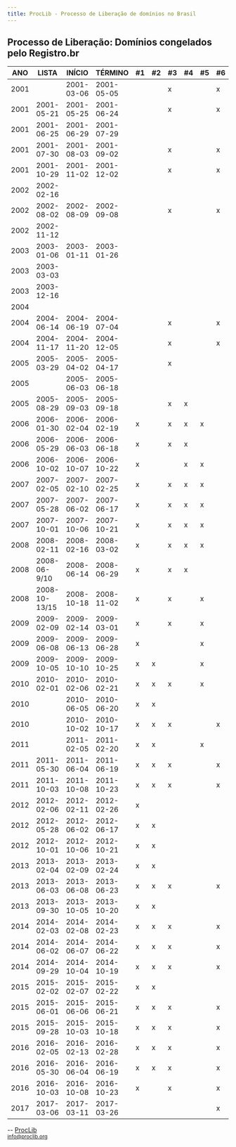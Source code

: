 ```yaml
---
title: ProcLib - Processo de Liberação de domínios no Brasil
---
```

## Processo de Liberação: Domínios congelados pelo Registro.br

| ANO  | LISTA         | INÍCIO     | TÉRMINO    | #1 | #2 | #3 | #4 | #5 | #6 | 
|------|---------------|------------|------------|----|----|----|----|----|----| 
| 2001 |               | 2001-03-06 | 2001-05-05 |    |    | x  |    |    | x  | 
| 2001 | 2001-05-21    | 2001-05-25 | 2001-06-24 |    |    | x  |    |    | x  | 
| 2001 | 2001-06-25    | 2001-06-29 | 2001-07-29 |    |    |    |    |    |    | 
| 2001 | 2001-07-30    | 2001-08-03 | 2001-09-02 |    |    | x  |    |    | x  | 
| 2001 | 2001-10-29    | 2001-11-02 | 2001-12-02 |    |    | x  |    |    | x  | 
| 2002 | 2002-02-16    |            |            |    |    |    |    |    |    | 
| 2002 | 2002-08-02    | 2002-08-09 | 2002-09-08 |    |    | x  |    |    | x  | 
| 2002 | 2002-11-12    |            |            |    |    |    |    |    |    | 
| 2003 | 2003-01-06    | 2003-01-11 | 2003-01-26 |    |    |    |    |    |    | 
| 2003 | 2003-03-03    |            |            |    |    |    |    |    |    | 
| 2003 | 2003-12-16    |            |            |    |    |    |    |    |    | 
| 2004 |               |            |            |    |    |    |    |    |    | 
| 2004 | 2004-06-14    | 2004-06-19 | 2004-07-04 |    |    | x  |    |    | x  | 
| 2004 | 2004-11-17    | 2004-11-20 | 2004-12-05 |    |    | x  |    |    | x  | 
| 2005 | 2005-03-29    | 2005-04-02 | 2005-04-17 |    |    | x  |    |    |    | 
| 2005 |               | 2005-06-03 | 2005-06-18 |    |    |    |    |    |    | 
| 2005 | 2005-08-29    | 2005-09-03 | 2005-09-18 |    |    | x  | x  |    |    | 
| 2006 | 2006-01-30    | 2006-02-04 | 2006-02-19 | x  |    | x  | x  | x  |    | 
| 2006 | 2006-05-29    | 2006-06-03 | 2006-06-18 | x  |    | x  | x  |    |    | 
| 2006 | 2006-10-02    | 2006-10-07 | 2006-10-22 | x  |    |    | x  | x  |    | 
| 2007 | 2007-02-05    | 2007-02-10 | 2007-02-25 | x  |    | x  | x  | x  |    | 
| 2007 | 2007-05-28    | 2007-06-02 | 2007-06-17 | x  |    | x  | x  | x  |    | 
| 2007 | 2007-10-01    | 2007-10-06 | 2007-10-21 | x  |    | x  | x  | x  |    | 
| 2008 | 2008-02-11    | 2008-02-16 | 2008-03-02 | x  |    | x  | x  | x  |    | 
| 2008 | 2008-06-9/10  | 2008-06-14 | 2008-06-29 | x  |    | x  | x  |    |    | 
| 2008 | 2008-10-13/15 | 2008-10-18 | 2008-11-02 | x  |    | x  |    | x  |    | 
| 2009 | 2009-02-09    | 2009-02-14 | 2009-03-01 | x  |    | x  |    | x  |    | 
| 2009 | 2009-06-08    | 2009-06-13 | 2009-06-28 | x  |    |    |    | x  |    | 
| 2009 | 2009-10-05    | 2009-10-10 | 2009-10-25 | x  | x  |    |    | x  |    | 
| 2010 | 2010-02-01    | 2010-02-06 | 2010-02-21 | x  | x  | x  |    | x  |    | 
| 2010 |               | 2010-06-05 | 2010-06-20 | x  | x  |    |    |    |    | 
| 2010 |               | 2010-10-02 | 2010-10-17 | x  | x  | x  |    |    | x  | 
| 2011 |               | 2011-02-05 | 2011-02-20 | x  | x  |    |    | x  |    | 
| 2011 | 2011-05-30    | 2011-06-04 | 2011-06-19 | x  | x  | x  |    |    | x  | 
| 2011 | 2011-10-03    | 2011-10-08 | 2011-10-23 | x  | x  | x  |    |    | x  | 
| 2012 | 2012-02-06    | 2012-02-11 | 2012-02-26 | x  |    |    |    |    |    | 
| 2012 | 2012-05-28    | 2012-06-02 | 2012-06-17 | x  | x  |    |    |    |    | 
| 2012 | 2012-10-01    | 2012-10-06 | 2012-10-21 | x  | x  |    |    |    |    | 
| 2013 | 2013-02-04    | 2013-02-09 | 2013-02-24 | x  | x  |    |    |    |    | 
| 2013 | 2013-06-03    | 2013-06-08 | 2013-06-23 | x  | x  | x  |    |    | x  | 
| 2013 | 2013-09-30    | 2013-10-05 | 2013-10-20 | x  | x  |    |    |    |    | 
| 2014 | 2014-02-03    | 2014-02-08 | 2014-02-23 | x  | x  | x  |    |    | x  | 
| 2014 | 2014-06-02    | 2014-06-07 | 2014-06-22 | x  | x  | x  |    |    | x  | 
| 2014 | 2014-09-29    | 2014-10-04 | 2014-10-19 | x  | x  | x  |    |    | x  | 
| 2015 | 2015-02-02    | 2015-02-07 | 2015-02-22 | x  | x  |    |    |    |    | 
| 2015 | 2015-06-01    | 2015-06-06 | 2015-06-21 | x  | x  | x  |    |    | x  | 
| 2015 | 2015-09-28    | 2015-10-03 | 2015-10-18 | x  | x  | x  |    |    | x  | 
| 2016 | 2016-02-05    | 2016-02-13 | 2016-02-28 | x  | x  | x  |    |    | x  | 
| 2016 | 2016-05-30    | 2016-06-04 | 2016-06-19 | x  | x  | x  |    |    | x  | 
| 2016 | 2016-10-03    | 2016-10-08 | 2016-10-23 | x  |    | x  |    |    | x  | 
| 2017 | 2017-03-06    | 2017-03-11 | 2017-03-26 |    |    |    |    |    | x  | 

--
[ProcLib](https://www.proclib.org/) <!--sse--><br/><small>info@proclib.org</small><!--/sse-->
